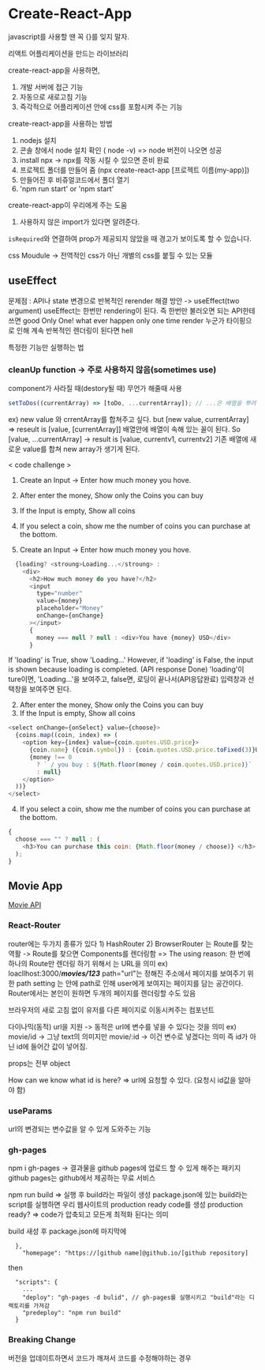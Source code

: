 # Create-React-App

javascript를 사용할 땐 꼭 {}를 잊지 말자.

리액트 어플리케이션을 만드는 라이브러리

create-react-app을 사용하면,

1. 개발 서버에 접근 기능
2. 자동으로 새로고침 기능
3. 즉각적으로 어플리케이션 안에 css를 포함시켜 주는 기능

create-react-app을 사용하는 방법

1. nodejs 설치
2. 콘솔 창에서 node 설치 확인 ( node -v) => node 버전이 나오면 성공
3. install npx -> npx를 작동 시킬 수 있으면 준비 완료
4. 프로젝트 폴더를 만들어 줌 (npx create-react-app [프로젝트 이름(my-app)])
5. 만들어진 후 비쥬얼코드에서 폴더 열기
6. 'npm run start' or 'npm start'

create-react-app이 우리에게 주는 도움

1. 사용하지 않은 import가 있다면 알려준다.

`isRequired`와 연결하여 prop가 제공되지 않았을 때
경고가 보이도록 할 수 있습니다.

css Moudule -> 전역적인 css가 아닌 개별의 css를 붙힐 수 있는 모듈

## useEffect

문제점 : API나 state 변경으로 반복적인 rerender
해결 방안 -> useEffect(two argument)
useEffect는 한번만 rendering이 된다. 즉 한번만 불러오면 되는 API한테쓰면 good
Only One! what ever happen only one time render
누군가 타이핑으로 인해 계속 반복적인 렌더링이 된다면 hell

특정한 기능만 실행하는 법

### cleanUp function -> 주로 사용하지 않음(sometimes use)

component가 사라질 때(destory될 때) 무언가 해줄때 사용

```js
setToDos((currentArray) => [toDo, ...currentArray]); // ...은 배열을 뿌려준다
```

ex) new value 와 crrentArray를 합쳐주고 싶다. but [new value, currentArray] => reseult is [value, [currentArray]] 배열안에 배열이 속해 있는 꼴이 된다.
So [value, ...currentArray] -> result is [value, currentv1, currentv2] 기존 배열에 새로운 value를 합쳐 new array가 생기게 된다.

< code challenge >

1. Create an Input -> Enter how much money you hove.
2. After enter the money, Show only the Coins you can buy
3. If the Input is empty, Show all coins
4. If you select a coin, show me the number of coins you can purchase at the bottom.

5. Create an Input -> Enter how much money you hove.

```js
  {loading? <stroung>Loading...</stroung> :
    <div>
      <h2>How much money do you have?</h2>
      <input
        type="number"
        value={money}
        placeholder="Money"
        onChange={onChange}
      ></input>
      {
        money === null ? null : <div>You have {money} USD</div>
      }
```

If 'loading' is True, show 'Loading...'
However, if 'loading' is False, the input is shown because loading is completed. (API response Done)
'loading'이 ture이면, 'Loading...'을 보여주고,
false면, 로딩이 끝나서(API응답완료) 입력창과 선택창을 보여주면 된다.

2. After enter the money, Show only the Coins you can buy
3. If the Input is empty, Show all coins

```js
<select onChange={onSelect} value={choose}>
  {coins.map((coin, index) => (
    <option key={index} value={coin.quotes.USD.price}>
      {coin.name} ({coin.symbol}) : {coin.quotes.USD.price.toFixed(3)}USD
      {money !== 0
        ? ` / you buy : ${Math.floor(money / coin.quotes.USD.price)}`
        : null}
    </option>
  ))}
</select>
```

4. If you select a coin, show me the number of coins you can purchase at the bottom.

```js
{
  choose === "" ? null : (
    <h3>You can purchase this coin: {Math.floor(money / choose)} </h3>
  );
}
```

## Movie App

[Movie API](https://yts.mx/api/v2/list_movies.json?minimum_rating=9&sort_by=year)

### React-Router

router에는 두가지 종류가 있다 1) HashRouter 2) BrowserRouter
<Switch>는 Route를 찾는 역활 -> Route를 찾으면 Components를 렌더링함 => The using reason: 한 번에 하나의 Route만 렌더링 하기 위해서
<Route>는 URL을 의미 ex) loacllhost:3000/**_movies/123_**
path="url"는 정해진 주소에서 페이지를 보여주기 위한 path setting
<Router>는 안에 path로 인해 user에게 보여지는 페이지를 담는 공간이다.
Router에서는 본인이 원하면 두개의 페이지를 렌더링할 수도 있음

<Link> 브라우저의 새로 고침 없이 유저를 다른 페이지로 이동시켜주는 컴포넌트

다이나믹(동적) url을 지원 -> 동적은 url에 변수를 넣을 수 있다는 것을 의미
ex)
movie/id -> 그냥 text의 의미지만
movie/:id -> 이건 변수로 넣겠다는 의미 즉 id가 아닌 id에 들어간 값이 넣어짐.

props는 전부 object

How can we know what id is here? => url에 요청할 수 있다. (요청시 id값을 알아야 함)

### useParams

url의 변경되는 변수값을 알 수 있게 도와주는 기능

### gh-pages

npm i gh-pages
-> 결과물을 github pages에 업로드 할 수 있게 해주는 패키지
github pages는 github에서 제공하는 무료 서비스

npm run build => 실행 후 build라는 파일이 생성
package.json에 있는 build라는 script를 실행하면 우리 웹사이트의 production ready code를 생성
production ready? => code가 압축되고 모든게 최적화 된다는 의미

build 새성 후
package.json에 마지막에

```
  },
    "homepage": "https://[github name]@github.io/[github repository]
```

then

```scripts
  "scripts": {
    ...
    "deploy": "gh-pages -d bulid", // gh-pages를 실행시키고 "build"라는 디렉토리를 가져감
    "predeploy": "npm run build"
  }

```

### Breaking Change
버전을 업데이트하면서 코드가 깨져서 코드를 수정해야하는 경우